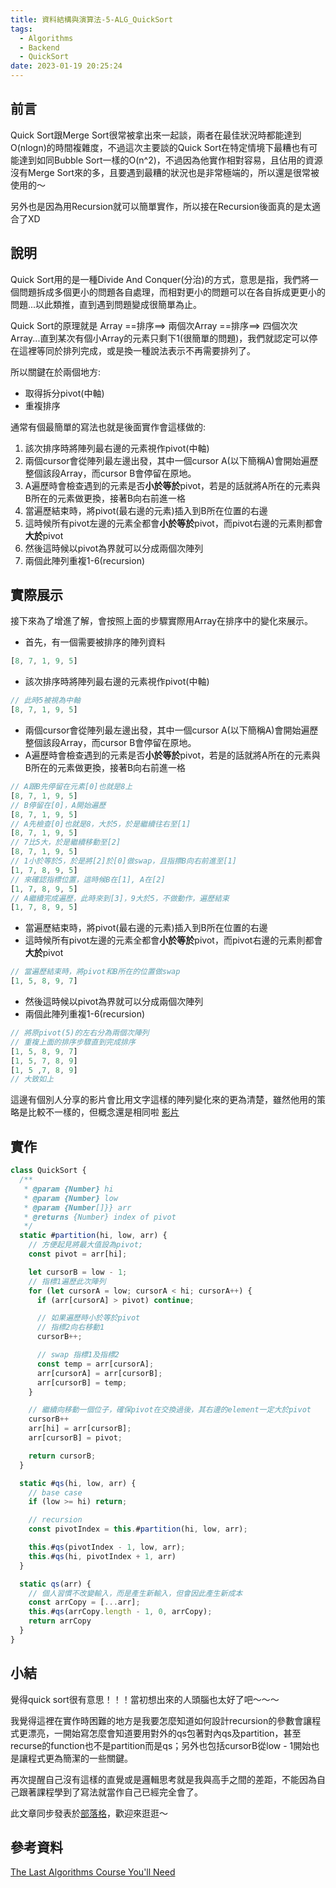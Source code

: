 ```yaml
---
title: 資料結構與演算法-5-ALG_QuickSort
tags:
  - Algorithms
  - Backend
  - QuickSort
date: 2023-01-19 20:25:24
---
```

## 前言
Quick Sort跟Merge Sort很常被拿出來一起談，兩者在最佳狀況時都能達到O(nlogn)的時間複雜度，不過這次主要談的Quick Sort在特定情境下最糟也有可能達到如同Bubble Sort一樣的O(n^2)，不過因為他實作相對容易，且佔用的資源沒有Merge Sort來的多，且要遇到最糟的狀況也是非常極端的，所以還是很常被使用的～

另外也是因為用Recursion就可以簡單實作，所以接在Recursion後面真的是太適合了XD

<!-- more -->
## 說明
Quick Sort用的是一種Divide And Conquer(分治)的方式，意思是指，我們將一個問題拆成多個更小的問題各自處理，而相對更小的問題可以在各自拆成更更小的問題...以此類推，直到遇到問題變成很簡單為止。

Quick Sort的原理就是 Array ==排序==> 兩個次Array ==排序==> 四個次次Array...直到某次有個小Array的元素只剩下1(很簡單的問題)，我們就認定可以停在這裡等同於排列完成，或是換一種說法表示不再需要排列了。

所以關鍵在於兩個地方:
- 取得拆分pivot(中軸)
- 重複排序

通常有個最簡單的寫法也就是後面實作會這樣做的:
1. 該次排序時將陣列最右邊的元素視作pivot(中軸)
2. 兩個cursor會從陣列最左邊出發，其中一個cursor A(以下簡稱A)會開始遍歷整個該段Array，而cursor B會停留在原地。
3. A遍歷時會檢查遇到的元素是否**小於等於**pivot，若是的話就將A所在的元素與B所在的元素做更換，接著B向右前進一格
4. 當遍歷結束時，將pivot(最右邊的元素)插入到B所在位置的右邊
5. 這時候所有pivot左邊的元素全都會**小於等於**pivot，而pivot右邊的元素則都會**大於**pivot
6. 然後這時候以pivot為界就可以分成兩個次陣列
7. 兩個此陣列重複1-6(recursion)

## 實際展示
接下來為了增進了解，會按照上面的步驟實際用Array在排序中的變化來展示。

- 首先，有一個需要被排序的陣列資料
```js
[8, 7, 1, 9, 5]
```

- 該次排序時將陣列最右邊的元素視作pivot(中軸) 
```js
// 此時5被視為中軸
[8, 7, 1, 9, 5] 
```

- 兩個cursor會從陣列最左邊出發，其中一個cursor A(以下簡稱A)會開始遍歷整個該段Array，而cursor B會停留在原地。
- A遍歷時會檢查遇到的元素是否**小於等於**pivot，若是的話就將A所在的元素與B所在的元素做更換，接著B向右前進一格 
```js
// A跟B先停留在元素[0]也就是8上
[8, 7, 1, 9, 5]
// B停留在[0]，A開始遍歷
[8, 7, 1, 9, 5]
// A先檢查[0]也就是8，大於5，於是繼續往右至[1]
[8, 7, 1, 9, 5]
// 7比5大，於是繼續移動至[2]
[8, 7, 1, 9, 5]
// 1小於等於5，於是將[2]於[0]做swap，且指摽B向右前進至[1]
[1, 7, 8, 9, 5]
// 來確認指標位置，這時候B在[1], A在[2]
[1, 7, 8, 9, 5]
// A繼續完成遍歷，此時來到[3]，9大於5，不做動作，遍歷結束
[1, 7, 8, 9, 5]

```

- 當遍歷結束時，將pivot(最右邊的元素)插入到B所在位置的右邊
- 這時候所有pivot左邊的元素全都會**小於等於**pivot，而pivot右邊的元素則都會**大於**pivot
```js
// 當遍歷結束時，將pivot和B所在的位置做swap
[1, 5, 8, 9, 7]
```

- 然後這時候以pivot為界就可以分成兩個次陣列
- 兩個此陣列重複1-6(recursion)
```js
// 將原pivot(5)的左右分為兩個次陣列
// 重複上面的排序步驟直到完成排序
[1, 5, 8, 9, 7]
[1, 5, 7, 8, 9]
[1, 5 ,7, 8, 9]
// 大致如上
```

這邊有個別人分享的影片會比用文字這樣的陣列變化來的更為清楚，雖然他用的策略是比較不一樣的，但概念還是相同啦
[影片](https://www.youtube.com/watch?v=AsQW27DT82I&ab_channel=loyiCodes)

## 實作
```js
class QuickSort {
  /**
   * @param {Number} hi 
   * @param {Number} low 
   * @param {Number[]}} arr 
   * @returns {Number} index of pivot
   */
  static #partition(hi, low, arr) {
    // 方便起見將最大值設為pivot;
    const pivot = arr[hi];

    let cursorB = low - 1;
    // 指標1遍歷此次陣列
    for (let cursorA = low; cursorA < hi; cursorA++) {
      if (arr[cursorA] > pivot) continue;

      // 如果遍歷時小於等於pivot
      // 指標2向右移動1
      cursorB++;

      // swap 指標1及指標2
      const temp = arr[cursorA];
      arr[cursorA] = arr[cursorB];
      arr[cursorB] = temp;
    }

    // 繼續向移動一個位子，確保pivot在交換過後，其右邊的element一定大於pivot
    cursorB++
    arr[hi] = arr[cursorB];
    arr[cursorB] = pivot;

    return cursorB;
  }

  static #qs(hi, low, arr) {
    // base case
    if (low >= hi) return;

    // recursion
    const pivotIndex = this.#partition(hi, low, arr);

    this.#qs(pivotIndex - 1, low, arr);
    this.#qs(hi, pivotIndex + 1, arr)
  }

  static qs(arr) {
    // 個人習慣不改變輸入，而是產生新輸入，但會因此產生新成本
    const arrCopy = [...arr];
    this.#qs(arrCopy.length - 1, 0, arrCopy);
    return arrCopy
  }
}
```

## 小結
覺得quick sort很有意思！！！當初想出來的人頭腦也太好了吧～～～

我覺得這裡在實作時困難的地方是我要怎麼知道如何設計recursion的參數會讓程式更漂亮，一開始寫怎麼會知道要用對外的qs包著對內qs及partition，甚至recurse的function也不是partition而是qs；另外也包括cursorB從low - 1開始也是讓程式更為簡潔的一些關鍵。

再次提醒自己沒有這樣的直覺或是邏輯思考就是我與高手之間的差距，不能因為自己跟著課程學到了寫法就當作自己已經完全會了。

此文章同步發表於[部落格](https://tim80411.github.io/code-blog/)，歡迎來逛逛～

## 參考資料
[The Last Algorithms Course You'll Need](https://frontendmasters.com/courses/algorithms/)